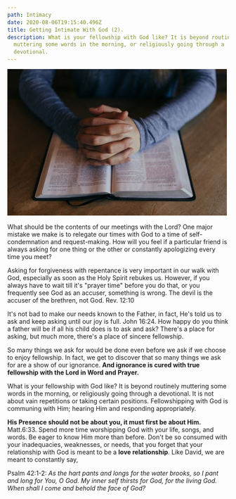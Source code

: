 ```yaml
---
path: Intimacy
date: 2020-08-06T19:15:40.496Z
title: Getting Intimate With God (2).
description: What is your fellowship with God like? It is beyond routinely
  muttering some words in the morning, or religiously going through a
  devotional.
---
```

![](../assets/photo-1437603568260-1950d3ca6eab.jpg)

What should be the contents of our meetings with the Lord? One major mistake we make is to relegate our times with God to a time of self-condemnation and request-making. How will you feel if a particular friend is always asking for one thing or the other or constantly apologizing every time you meet?

Asking for forgiveness with repentance is very important in our walk with God, especially as soon as the Holy Spirit rebukes us. However, if you always have to wait till it's "prayer time" before you do that, or you frequently see God as an accuser, something is wrong. The devil is the accuser of the brethren, not God. Rev. 12:10

It's not bad to make our needs known to the Father, in fact, He's told us to ask and keep asking until our joy is full. John 16:24. How happy do you think a father will be if all his child does is to ask and ask? There's a place for asking, but much more, there's a place of sincere fellowship.

So many things we ask for would be done even before we ask if we choose to enjoy fellowship. In fact, we get to discover that so many things we ask for are a show of our ignorance. **And ignorance is cured with true fellowship with the Lord in Word and Prayer.**

What is your fellowship with God like? It is beyond routinely muttering some words in the morning, or religiously going through a devotional. It is not about vain repetitions or taking certain positions. Fellowshipping with God is communing with Him; hearing Him and responding appropriately. 

**His Presence should not be about you, it must first be about Him.** Matt.6:33. Spend more time worshipping God with your life, songs, and words. Be eager to know Him more than before. Don't be so consumed with your inadequacies, weaknesses, or needs, that you forget that your relationship with God is meant to be a **love relationship**. Like David, we are meant to constantly say,

Psalm 42:1-2: *As the hart pants and longs for the water brooks, so I pant and long for You, O God. My inner self thirsts for God, for the living God. When shall I come and behold the face of God?*